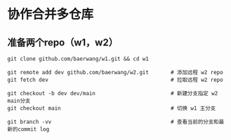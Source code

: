 # 协作合并多仓库

## 准备两个repo（w1，w2）

```shell
git clone github.com/baerwang/w1.git && cd w1
```

```shell
git remote add dev github.com/baerwang/w2.git       # 添加远程 w2 repo
git fetch dev                                       # 拉取远程 w2 repo
```

```shell
git checkout -b dev dev/main                        # 新建分支指定 w2 main分支
git checkout main                                   # 切换 w1 主分支
```

```shell
git branch -vv                                      # 查看当前的分支和最新的commit log
```